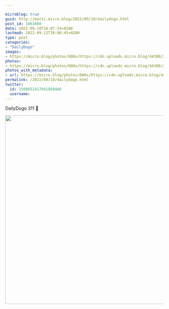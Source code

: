 ```yaml
---

microblog: true
guid: http://matti.micro.blog/2022/09/10/dailydogo.html
post_id: 1663468
date: 2022-09-10T18:07:54+0200
lastmod: 2022-09-12T10:08:45+0200
type: post
categories:
- "DailyDogo"
images:
- https://micro.blog/photos/600x/https://cdn.uploads.micro.blog/44388/2022/244ca25547.jpg
photos:
- https://micro.blog/photos/600x/https://cdn.uploads.micro.blog/44388/2022/244ca25547.jpg
photos_with_metadata:
- url: https://micro.blog/photos/600x/https://cdn.uploads.micro.blog/44388/2022/244ca25547.jpg
permalink: /2022/09/10/dailydogo.html
twitter:
  id: 1568632417941950466
  username:
---
```

DailyDogo 311 🐶

<img src="https://micro.blog/photos/600x/https://blog.martin-haehnel.de/uploads/2022/244ca25547.jpg" width="600" height="600" alt="" />
